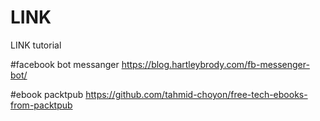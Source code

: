 # LINK
LINK tutorial

#facebook bot messanger
https://blog.hartleybrody.com/fb-messenger-bot/

#ebook packtpub
https://github.com/tahmid-choyon/free-tech-ebooks-from-packtpub

